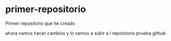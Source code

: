 # primer-repositorio
Primer repositorio que he creado

ahora vamos hacer cambios y lo vamos a subir a l repositorio
prueba github

